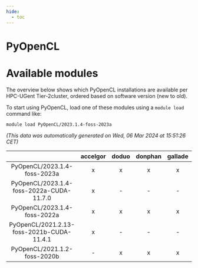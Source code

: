 ```yaml
---
hide:
  - toc
---
```


PyOpenCL
========

# Available modules


The overview below shows which PyOpenCL installations are available per HPC-UGent Tier-2cluster, ordered based on software version (new to old).

To start using PyOpenCL, load one of these modules using a `module load` command like:

```shell
module load PyOpenCL/2023.1.4-foss-2023a
```

*(This data was automatically generated on Wed, 06 Mar 2024 at 15:51:26 CET)*  

| |accelgor|doduo|donphan|gallade|joltik|skitty|
| :---: | :---: | :---: | :---: | :---: | :---: | :---: |
|PyOpenCL/2023.1.4-foss-2023a|x|x|x|x|x|x|
|PyOpenCL/2023.1.4-foss-2022a-CUDA-11.7.0|x|-|-|-|x|-|
|PyOpenCL/2023.1.4-foss-2022a|x|x|x|x|x|x|
|PyOpenCL/2021.2.13-foss-2021b-CUDA-11.4.1|x|-|-|-|x|-|
|PyOpenCL/2021.1.2-foss-2020b|-|x|x|x|x|x|
